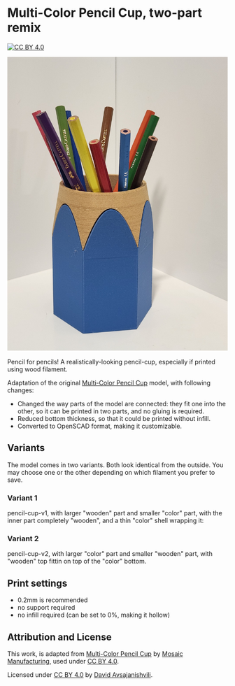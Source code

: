# Multi-Color Pencil Cup, two-part remix

[![CC BY 4.0][cc-by-shield]][cc-by]

![Photo](./photo.jpg)

Pencil for pencils! A realistically-looking pencil-cup,
especially if printed using wood filament.

Adaptation of the original 
[Multi-Color Pencil Cup](https://www.thingiverse.com/thing:2536528)
model, with following changes:

* Changed the way parts of the model are connected: they fit one into the other,
so it can be printed in two parts, and no gluing is required.
* Reduced bottom thickness, so that it could be printed without infill.
* Converted to OpenSCAD format, making it customizable.

## Variants

The model comes in two variants. Both look identical from the outside.
You may choose one or the other depending on which filament you prefer to save.

### Variant 1

pencil-cup-v1, with larger "wooden" part and smaller "color" part,
with the inner part completely "wooden", and a thin "color" shell wrapping it:

<script src="https://embed.github.com/view/3d/avsd/multi-color-pencil-cup/master/pencil-cup-v1-color.stl"></script>
<script src="https://embed.github.com/view/3d/avsd/multi-color-pencil-cup/master/pencil-cup-v1-wood.stl"></script>

### Variant 2

pencil-cup-v2, with larger "color" part and smaller "wooden" part, with "wooden"
top fittin on top of the "color" bottom.

<script src="https://embed.github.com/view/3d/avsd/multi-color-pencil-cup/master/pencil-cup-v2-color.stl"></script>
<script src="https://embed.github.com/view/3d/avsd/multi-color-pencil-cup/master/pencil-cup-v2-wood.stl"></script>

## Print settings

* 0.2mm is recommended
* no support required
* no infill required (can be set to 0%, making it hollow)


## Attribution and License

This work, is adapted from
[Multi-Color Pencil Cup](https://www.thingiverse.com/thing:2536528)
by [Mosaic Manufacturing](https://www.mosaicmfg.com/),
used under [CC BY 4.0][cc-by].

Licensed under [CC BY 4.0][cc-by] by [David Avsajanishvili](https://davidavs.com).

[cc-by]: http://creativecommons.org/licenses/by/4.0/
[cc-by-image]: https://i.creativecommons.org/l/by/4.0/88x31.png
[cc-by-shield]: https://img.shields.io/badge/License-CC%20BY%204.0-lightgrey.svg
